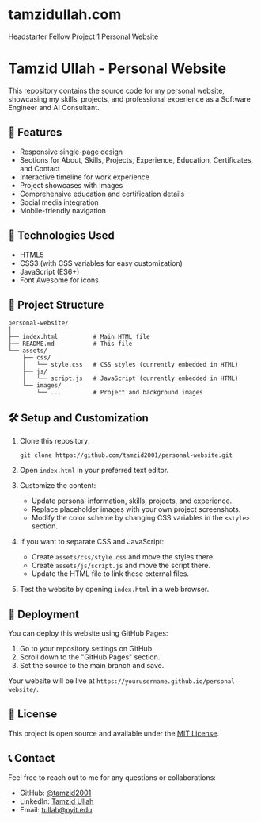 # tamzidullah.com
Headstarter Fellow Project 1 Personal Website

# Tamzid Ullah - Personal Website

This repository contains the source code for my personal website, showcasing my skills, projects, and professional experience as a Software Engineer and AI Consultant.

## 🌟 Features

- Responsive single-page design
- Sections for About, Skills, Projects, Experience, Education, Certificates, and Contact
- Interactive timeline for work experience
- Project showcases with images
- Comprehensive education and certification details
- Social media integration
- Mobile-friendly navigation

## 🚀 Technologies Used

- HTML5
- CSS3 (with CSS variables for easy customization)
- JavaScript (ES6+)
- Font Awesome for icons

## 📁 Project Structure

```
personal-website/
│
├── index.html          # Main HTML file
├── README.md           # This file
└── assets/
    ├── css/
    │   └── style.css   # CSS styles (currently embedded in HTML)
    ├── js/
    │   └── script.js   # JavaScript (currently embedded in HTML)
    └── images/
        └── ...         # Project and background images
```

## 🛠️ Setup and Customization

1. Clone this repository:
   ```
   git clone https://github.com/tamzid2001/personal-website.git
   ```

2. Open `index.html` in your preferred text editor.

3. Customize the content:
   - Update personal information, skills, projects, and experience.
   - Replace placeholder images with your own project screenshots.
   - Modify the color scheme by changing CSS variables in the `<style>` section.

4. If you want to separate CSS and JavaScript:
   - Create `assets/css/style.css` and move the styles there.
   - Create `assets/js/script.js` and move the script there.
   - Update the HTML file to link these external files.

5. Test the website by opening `index.html` in a web browser.
   
## 🚀 Deployment

You can deploy this website using GitHub Pages:

1. Go to your repository settings on GitHub.
2. Scroll down to the "GitHub Pages" section.
3. Set the source to the main branch and save.

Your website will be live at `https://yourusername.github.io/personal-website/`.

## 📄 License

This project is open source and available under the [MIT License](LICENSE).

## 📞 Contact

Feel free to reach out to me for any questions or collaborations:

- GitHub: [@tamzid2001](https://github.com/tamzid2001)
- LinkedIn: [Tamzid Ullah](https://www.linkedin.com/in/tamzid-ullah-8a50a2234/)
- Email: tullah@nyit.edu
